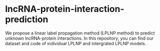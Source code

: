 # lncRNA-protein-interaction-prediction
We propose a linear label propagation method (LPLNP method) to predict unknown lncRNA-protein interactions. In this repository, you can find our dataset and code of individual LPLNP and intergrated LPLNP models.
